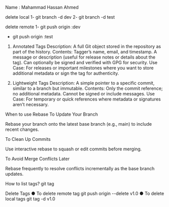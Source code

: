 Name : Mahammad Hassan Ahmed


delete local
1- git branch -d dev
2- git branch -d test

delete remote
1- git push origin :dev
- git push origin :test


1. Annotated Tags
Description: A full Git object stored in the repository as part of the history.
Contents:
Tagger’s name, email, and timestamp.
A message or description (useful for release notes or details about the tag).
Can optionally be signed and verified with GPG for security.
Use Case:
For releases or important milestones where you want to store additional metadata or sign the tag for authenticity.

2. Lightweight Tags
Description: A simple pointer to a specific commit, similar to a branch but immutable.
Contents:
Only the commit reference; no additional metadata.
Cannot be signed or include messages.
Use Case:
For temporary or quick references where metadata or signatures aren’t necessary.

When to use Rebase
To Update Your Branch

Rebase your branch onto the latest base branch (e.g., main) to include recent changes.


To Clean Up Commits

Use interactive rebase to squash or edit commits before merging.


To Avoid Merge Conflicts Later

Rebase frequently to resolve conflicts incrementally as the base branch updates.


How to list tags?
git tag


Delete Tags
●
To delete remote tag
git push origin --delete v1.0
●
To delete local tags
git tag -d v1.0